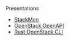 Presentations

- [StackMon](stackmon/stackmon_reveal.html)
- [OpenStack OpenAPI](openstack_openapi/openapi_reveal.html)
- [Rust OpenStack CLI](rust_cli/rust_cli_reveal.html)
